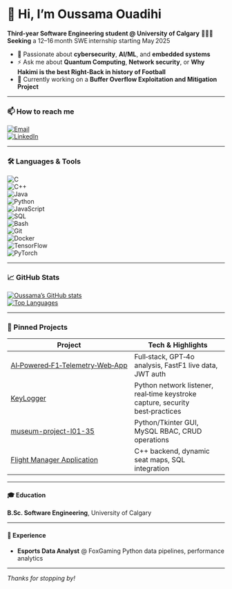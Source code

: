 # 👋 Hi, I’m Oussama Ouadihi

**Third‑year Software Engineering student @ University of Calgary** 🔧👨‍💻  
**Seeking** a 12–16 month SWE internship starting May 2025  

- 🎯 Passionate about **cybersecurity**, **AI/ML**, and **embedded systems**  
- ⚡️ Ask me about **Quantum Computing**, **Network security**, or **Why Hakimi is the best Right-Back in history of Football**  
- 🌱 Currently working on a **Buffer Overflow Exploitation and Mitigation Project**  

---

### 📫 How to reach me

[![Email](https://img.shields.io/badge/-oussama.ouadihi@ucalgary.ca-c14438?style=flat&logo=gmail&logoColor=white)](mailto:oussama.ouadihi@ucalgary.ca)  
[![LinkedIn](https://img.shields.io/badge/-Oussama%20Ouadihi-0A66C2?style=flat&logo=linkedin&logoColor=white)](https://www.linkedin.com/in/oussama-ouadihi/)  


---

### 🛠 Languages & Tools

![C](https://img.shields.io/badge/-C-555?style=flat&logo=c)  
![C++](https://img.shields.io/badge/-C++-00599C?style=flat&logo=c%2B%2B&logoColor=white)  
![Java](https://img.shields.io/badge/-Java-007396?style=flat&logo=java&logoColor=white)  
![Python](https://img.shields.io/badge/-Python-3776AB?style=flat&logo=python)  
![JavaScript](https://img.shields.io/badge/-JavaScript-F7DF1E?style=flat&logo=javascript)  
![SQL](https://img.shields.io/badge/-SQL-4479A1?style=flat&logo=mysql&logoColor=white)  
![Bash](https://img.shields.io/badge/-Bash-4EAA25?style=flat&logo=gnu-bash&logoColor=white)  
![Git](https://img.shields.io/badge/-Git-F05032?style=flat&logo=git&logoColor=white)  
![Docker](https://img.shields.io/badge/-Docker-2496ED?style=flat&logo=docker&logoColor=white)  
![TensorFlow](https://img.shields.io/badge/-TensorFlow-FF6F00?style=flat&logo=tensorflow&logoColor=white)  
![PyTorch](https://img.shields.io/badge/-PyTorch-EE4C2C?style=flat&logo=pytorch&logoColor=white)

---

### 📈 GitHub Stats

[![Oussama’s GitHub stats](https://github-readme-stats.vercel.app/api?username=Oussama-Ouadihi&show_icons=true&theme=default)](https://github.com/Oussama-Ouadihi)  
[![Top Languages](https://github-readme-stats.vercel.app/api/top-langs/?username=Oussama-Ouadihi&layout=compact)](https://github.com/Oussama-Ouadihi)

---

### 🔖 Pinned Projects


| Project                                                                                           | Tech & Highlights                                                      |
| ------------------------------------------------------------------------------------------------- | ---------------------------------------------------------------------- |
| [AI‑Powered‑F1‑Telemetry‑Web‑App](https://github.com/Oussama-Ouadihi/AI_F1_Telemetry_Analysis_Web) | Full‑stack, GPT‑4o analysis, FastF1 live data, JWT auth                |
| [KeyLogger](https://github.com/Oussama-Ouadihi/KeyLogger)                                         | Python network listener, real‑time keystroke capture, security best‑practices |
| [museum-project-l01-35](https://github.com/ENSF-300-F23/museum-project-l01-35)                    | Python/Tkinter GUI, MySQL RBAC, CRUD operations                        |
| [Flight Manager Application](https://github.com/Oussama-Ouadihi/Flight-Manager-App)                | C++ backend, dynamic seat maps, SQL integration                        |

---

#### 🎓 Education

**B.Sc. Software Engineering**, University of Calgary  


---

#### 💼 Experience

- **Esports Data Analyst** @ FoxGaming 
  Python data pipelines, performance analytics  


---

*Thanks for stopping by!*
